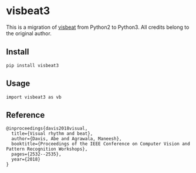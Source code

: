 # visbeat3

This is a migration of [visbeat](http://abedavis.com/visualbeat/) from Python2 to Python3. All credits belong to the original author.

## Install

`pip install visbeat3`

## Usage

```
import visbeat3 as vb
```

## Reference
```
@inproceedings{davis2018visual,
  title={Visual rhythm and beat},
  author={Davis, Abe and Agrawala, Maneesh},
  booktitle={Proceedings of the IEEE Conference on Computer Vision and Pattern Recognition Workshops},
  pages={2532--2535},
  year={2018}
}
```
